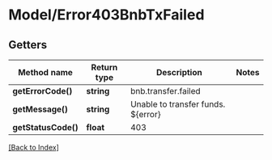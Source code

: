 # Model/Error403BnbTxFailed

## Getters

Method name | Return type | Description | Notes
------------ | ------------- | ------------- | -------------
**getErrorCode()** | **string** | bnb.transfer.failed |
**getMessage()** | **string** | Unable to transfer funds. ${error} |
**getStatusCode()** | **float** | 403 |

[[Back to Index]](../index.md)
